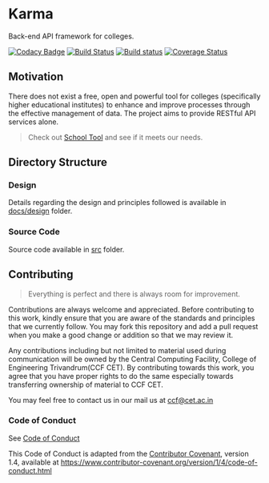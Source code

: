 # Karma

Back-end API framework for colleges.

<!-- Unable to break lines in the URLs. Fix when markdown adds support. -->
[![Codacy Badge](https://api.codacy.com/project/badge/Grade/2907c777010f4503adf7f8d4aa5eeaaa)](https://www.codacy.com/app/ccfcet/karma?utm_source=github.com&amp;utm_medium=referral&amp;utm_content=ccfcet/karma&amp;utm_campaign=Badge_Grade)
[![Build Status](https://img.shields.io/travis/ccfcet/karma/master.svg?label=linux+%26+osx)](https://travis-ci.org/ccfcet/karma)
[![Build status](https://img.shields.io/appveyor/ci/jilvin/karma/master.svg?label=windows)](https://ci.appveyor.com/project/jilvin/karma)
[![Coverage Status](https://coveralls.io/repos/github/ccfcet/karma/badge.svg?branch=master)](https://coveralls.io/github/ccfcet/karma?branch=master)

## Motivation

There does not exist a free, open and powerful tool for colleges (specifically higher educational institutes) to enhance and improve processes through the effective management of data. The project aims to provide RESTful API services alone.

> Check out [School Tool](https://launchpad.net/schooltool) and see if it meets our needs.

## Directory Structure

### Design
Details regarding the design and principles followed is available in [docs/design](/docs/design/)
folder.

### Source Code
Source code available in [src](/src/) folder.

## Contributing

> Everything is perfect and there is always room for improvement.

Contributions are always welcome and appreciated. Before contributing to this
work, kindly ensure that you are aware of the standards and principles that we
currently follow. You may fork this repository and add a pull request when you
make a good change or addition so that we may review it.

Any contributions including but not limited to material used during
communication will be owned by the Central Computing Facility, College of
Engineering Trivandrum(CCF CET). By contributing towards this work, you agree
that you have proper rights to do the same especially towards transferring
ownership of material to CCF CET.

You may feel free to contact us in our mail us at <ccf@cet.ac.in>

### Code of Conduct

See [Code of Conduct](CODE_OF_CONDUCT.md)

This Code of Conduct is adapted from the [Contributor Covenant][homepage],
version 1.4, available at
https://www.contributor-covenant.org/version/1/4/code-of-conduct.html

[homepage]: https://www.contributor-covenant.org

